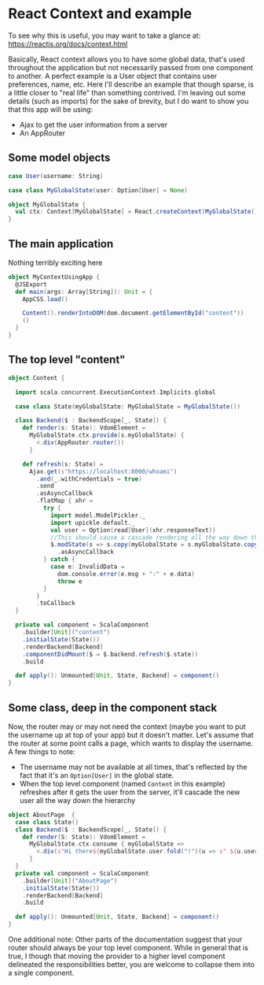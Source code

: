# React Context and example

To see why this is useful, you may want to take a glance at: https://reactjs.org/docs/context.html

Basically, React context allows you to have some global data, that's used throughout the application but not necessarily passed from one component to another.
A perfect example is a User object that contains user preferences, name, etc. Here I'll describe an example that though sparse, is a little closer to "real life" than
something contrived. I'm leaving out some details (such as imports) for the sake of brevity, but I do want to show you that this app will be using:

- Ajax to get the user information from a server
- An AppRouter

## Some model objects
```scala
case User(username: String)

case class MyGlobalState(user: Option[User] = None)

object MyGlobalState {
  val ctx: Context[MyGlobalState] = React.createContext(MyGlobalState())
}
```

## The main application
Nothing terribly exciting here
```scala
object MyContextUsingApp {
  @JSExport
  def main(args: Array[String]): Unit = {
    AppCSS.load()

    Content().renderIntoDOM(dom.document.getElementById("content"))
    ()
  }
}
```
## The top level "content"
```scala
object Content {

  import scala.concurrent.ExecutionContext.Implicits.global

  case class State(myGlobalState: MyGlobalState = MyGlobalState())

  class Backend($ : BackendScope[_, State]) {
    def render(s: State): VdomElement =
      MyGlobalState.ctx.provide(s.myGlobalState) {
        <.div(AppRouter.router())
      }

    def refresh(s: State) =
      Ajax.get(s"https://localhost:8000/whoami")
        .and(_.withCredentials = true)
        .send
        .asAsyncCallback
        .flatMap { xhr ⇒
          try {
            import model.ModelPickler._
            import upickle.default._
            val user = Option(read[User](xhr.responseText))
            //This should cause a cascade rendering all the way down the component stack
            $.modState(s => s.copy(myGlobalState = s.myGlobalState.copy(user = user)))
              .asAsyncCallback
          } catch {
            case e: InvalidData ⇒
              dom.console.error(e.msg + ":" + e.data)
              throw e
          }
        }
        .toCallback
  }

  private val component = ScalaComponent
    .builder[Unit]("content")
    .initialState(State())
    .renderBackend[Backend]
    .componentDidMount($ ⇒ $.backend.refresh($.state))
    .build

  def apply(): Unmounted[Unit, State, Backend] = component()
}
```

## Some class, deep in the component stack
Now, the router may or may not need the context (maybe you want to put the username up at top of your app) but it doesn't matter. Let's assume that the router at
some point calls a page, which wants to display the username. A few things to note:
- The username may not be available at all times, that's reflected by the fact that it's an ```Option[User]``` in the global state.
- When the top level component (named ```Content``` in this example) refreshes after it gets the user from the server, it'll cascade the new user all the way down the hierarchy

```scala
object AboutPage  {
  case class State()
  class Backend($ : BackendScope[_, State]) {
    def render(S: State): VdomElement =
      MyGlobalState.ctx.consume { myGlobalState =>
        <.div(s"Hi there${myGlobalState.user.fold("!")(u => s" ${u.username}!")}")
      }
  }
  private val component = ScalaComponent
    .builder[Unit]("AboutPage")
    .initialState(State())
    .renderBackend[Backend]
    .build

  def apply(): Unmounted[Unit, State, Backend] = component()
}
```

One additional note: Other parts of the documentation suggest that your router should always be your top level component. While in general that is true,
I though that moving the provider to a higher level component delineated the responsibilities better, you are welcome to collapse them into a single 
component. 
